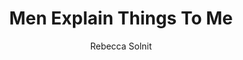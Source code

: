 ---
title: Men Explain Things To Me
author: Rebecca Solnit
readingDate: 2016-12-01
purchaseLink:
---